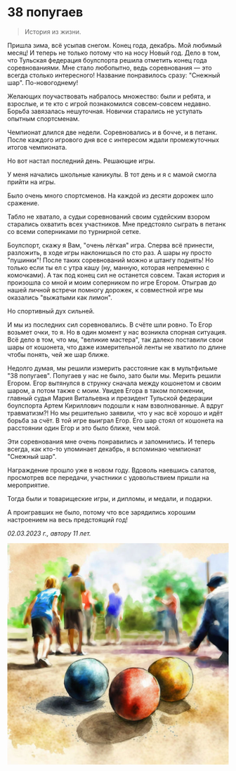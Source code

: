 # 38 попугаев

> История из жизни.

Пришла зима, всё усыпав снегом. Конец года, декабрь. Мой любимый месяц! И теперь не только потому что на носу Новый год. Дело в том, что Тульская федерация боулспорта решила отметить конец года соревнованиями. Мне стало любопытно, ведь соревнования — это всегда столько интересного! Название понравилось сразу: "Снежный шар". По-новогоднему!

Желающих поучаствовать набралось множество: были и ребята, и взрослые, и те кто с игрой познакомился совсем-совсем недавно. Борьба завязалась нешуточная. Новички старались не уступать опытным спортсменам.

Чемпионат длился две недели. Соревновались и в бочче, и в петанк. После каждого игрового дня все с интересом ждали промежуточных итогов чемпионата.

Но вот настал последний день. Решающие игры.

У меня начались школьные каникулы. В тот день и я с мамой смогла прийти на игры.

Было очень много спортсменов. На каждой из десяти дорожек шло сражение.

Табло не хватало, а судьи соревнований своим судейским взором старались охватить всех участников. Мне предстояло сыграть в петанк со всеми соперниками по турнирной сетке.

Боулспорт, скажу я Вам, "очень лёгкая" игра. Сперва всё принести, разложить, в ходе игры наклонишься по сто раз. А шары ну просто "пушинки"! После таких соревнований можно и штангу поднять! Но только если ты ел с утра кашу (ну, манную, которая непременно с комочками). А так под конец сил не останется совсем. Такая история и произошла со мной и моим соперником по игре Егором. Отыграв до нашей личной встречи помногу дорожек, к совместной игре мы оказались "выжатыми как лимон".

Но спортивный дух сильней.

И мы из последних сил соревновались. В счёте шли ровно. То Егор возьмет очки, то я. Но в один момент у нас возникла спорная ситуация. Всё дело в том, что мы, "великие мастера", так далеко поставили свои шары от кошонета, что даже измерительной ленты не хватило по длине чтобы понять, чей же шар ближе.
 
Недолго думая, мы решили измерить расстояние как в мультфильме "38 попугаев". Попугаев у нас не было, зато были мы. Мерить решили Егором. Егор вытянулся в струнку сначала между кошонетом и своим шаром, а потом также с моим. Увидев Егора в таком положении, главный судья Мария Витальевна и президент Тульской федерации боулспорта Артем Кириллович подошли к нам взволнованные. А вдруг травматизм?! Но мы решительно заявили, что у нас всё хорошо и идёт борьба за счёт. В той игре выиграл Егор. Его шар стоял от кошонета на расстоянии один Егор и это было ближе, чем мой.

Эти соревнования мне очень понравились и запомнились. И теперь всегда, как кто-то упоминает декабрь, я вспоминаю чемпионат "Снежный шар".

Награждение прошло уже в новом году. Вдоволь наевшись салатов, просмотрев все передачи, участники с удовольствием пришли на мероприятие.

Тогда были и товарищеские игры, и дипломы, и медали, и подарки.

А проигравших не было, потому что все зарядились хорошим настроением на весь предстоящий год!

*02.03.2023 г., автору 11 лет.*

![Соревнования по боулспорту](../images/boulsport.jpg)
